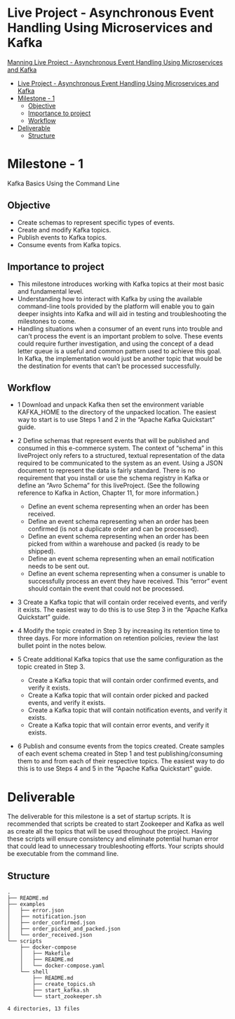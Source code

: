 # Live Project - Asynchronous Event Handling Using Microservices and Kafka
[Manning Live Project - Asynchronous Event Handling Using Microservices and Kafka](https://www.manning.com/liveproject/asynchronous-event-handling-using-microservices-and-kafka)

- [Live Project - Asynchronous Event Handling Using Microservices and Kafka](#live-project---asynchronous-event-handling-using-microservices-and-kafka)
- [Milestone - 1](#milestone---1)
  - [Objective](#objective)
  - [Importance to project](#importance-to-project)
  - [Workflow](#workflow)
- [Deliverable](#deliverable)
  - [Structure](#structure)

# Milestone - 1
Kafka Basics Using the Command Line

## Objective

- Create schemas to represent specific types of events.
- Create and modify Kafka topics.
- Publish events to Kafka topics.
- Consume events from Kafka topics.

## Importance to project

- This milestone introduces working with Kafka topics at their most basic and fundamental level.
- Understanding how to interact with Kafka by using the available command-line tools provided by the platform will enable you to gain deeper insights into Kafka and will aid in testing and troubleshooting the milestones to come.
- Handling situations when a consumer of an event runs into trouble and can’t process the event is an important problem to solve. These events could require further investigation, and using the concept of a dead letter queue is a useful and common pattern used to achieve this goal. In Kafka, the implementation would just be another topic that would be the destination for events that can’t be processed successfully.

## Workflow

- 1 Download and unpack Kafka then set the environment variable KAFKA_HOME to the directory of the unpacked location. The easiest way to start is to use Steps 1 and 2 in the “Apache Kafka Quickstart” guide.

- 2 Define schemas that represent events that will be published and consumed in this e-commerce system. The context of “schema” in this liveProject only refers to a structured, textual representation of the data required to be communicated to the system as an event. Using a JSON document to represent the data is fairly standard. There is no requirement that you install or use the schema registry in Kafka or define an “Avro Schema” for this liveProject. (See the following reference to Kafka in Action, Chapter 11, for more information.)
  -  Define an event schema representing when an order has been received.
  -  Define an event schema representing when an order has been confirmed (is not a duplicate order and can be processed).
  -  Define an event schema representing when an order has been picked from within a warehouse and packed (is ready to be shipped).
  -  Define an event schema representing when an email notification needs to be sent out.
  -  Define an event schema representing when a consumer is unable to successfully process an event they have received. This “error” event should contain the event that could not be processed.

- 3 Create a Kafka topic that will contain order received events, and verify it exists. The easiest way to do this is to use Step 3 in the “Apache Kafka Quickstart” guide.

- 4 Modify the topic created in Step 3 by increasing its retention time to three days. For more information on retention policies, review the last bullet point in the notes below.

- 5 Create additional Kafka topics that use the same configuration as the topic created in Step 3.
  - Create a Kafka topic that will contain order confirmed events, and verify it exists.
  - Create a Kafka topic that will contain order picked and packed events, and verify it exists.
  - Create a Kafka topic that will contain notification events, and verify it exists.
  - Create a Kafka topic that will contain error events, and verify it exists.

- 6 Publish and consume events from the topics created. Create samples of each event schema created in Step 1 and test publishing/consuming them to and from each of their respective topics. The easiest way to do this is to use Steps 4 and 5 in the “Apache Kafka Quickstart” guide.

# Deliverable

The deliverable for this milestone is a set of startup scripts. It is recommended that scripts be created to start Zookeeper and Kafka as well as create all the topics that will be used throughout the project. Having these scripts will ensure consistency and eliminate potential human error that could lead to unnecessary troubleshooting efforts. Your scripts should be executable from the command line.

## Structure

```shell
.
├── README.md
├── examples
│   ├── error.json
│   ├── notification.json
│   ├── order_confirmed.json
│   ├── order_picked_and_packed.json
│   └── order_received.json
└── scripts
    ├── docker-compose
    │   ├── Makefile
    │   ├── README.md
    │   └── docker-compose.yaml
    └── shell
        ├── README.md
        ├── create_topics.sh
        ├── start_kafka.sh
        └── start_zookeeper.sh

4 directories, 13 files
```
